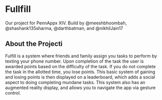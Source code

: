 # Fullfill
Our project for PennAppx XIV. Build by @meeshbhoombah, @shashank135sharma, @darthbatman, and @nikhilJain17

## About the Projecti
Fulfill is a system where friends and family assign you tasks to perform by texting your phone number. Upon completion of the task the user is awarded points based on the difficulty of the task. If you do not complete the task in the allotted time, you lose points. This basic system of gaining and losing points is then displayed on a leaderboard, which adds a social aspect to doing completing mundane tasks. This system also has an augmented reality display, and allows you to navigate the app via gesture control.

